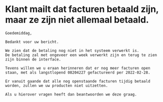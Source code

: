 <h1> Klant mailt dat facturen betaald zijn, maar ze zijn niet allemaal betaald. </h1>


```
Goedemiddag,

Bedankt voor uw bericht.

We zien dat de betaling nog niet in het systeem verwerkt is.
De betaling zal met ongeveer een week verwerkt zijn en terug te zien zijn binnen de interface.

Tevens willen we u eraan herinneren dat er nog meer facturen open staan, met als langstlopend 08204227 gefactureerd per 2022-02-28.

Er vanuit gaande dat alle nog openstaande facturen tijdig betaald worden, zullen we uw producten niet uitzetten.

Als u hierover vragen heeft dan beantwoorden we deze graag.
```